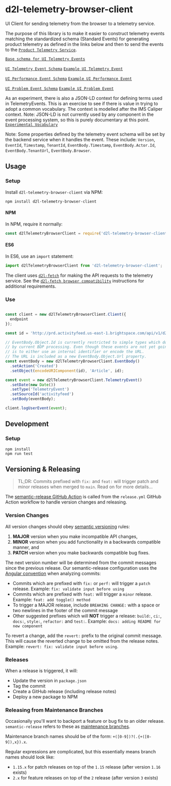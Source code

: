 # d2l-telemetry-browser-client

UI Client for sending telemetry from the browser to a telemetry service.

The purpose of this library is to make it easier to construct telemetry events matching the standardized schema (Standard Events) for generating product telemetry as defined in the links below and then to send the events to the [`Product Telemetry Service`](https://github.com/Brightspace/d2l-telemetry-service).

[`Base schema for UI Telemetry Events`](https://github.com/Brightspace/schema/blob/master/events/ui-telemetry-event-base.json)

[`UI Telemetry Event Schema`](https://github.com/Brightspace/schema/blob/master/src/events/ui-telemetry-event.json)
[`Example UI Telemetry Event`](https://github.com/Brightspace/schema/blob/master/test/ui-telemetry-event.js)

[`UI Performance Event Schema`](https://github.com/Brightspace/schema/blob/master/src/events/ui-performance-event.json)
[`Example UI Performance Event`](https://github.com/Brightspace/schema/blob/master/test/ui-performance-event.js)

[`UI Problem Event Schema`](https://github.com/Brightspace/schema/blob/master/src/events/ui-problem-event.json)
[`Example UI Problem Event`](https://github.com/Brightspace/schema/blob/master/test/ui-problem-event.js)

As an experiment, there is also a JSON-LD context for defining terms used in TelemetryEvents. This is
an exercise to see if there is value in trying to adopt a common vocabulary. The context is modelled after the IMS Caliper context. Note: JSON-LD is not currently used by any component in the event
processing system, so this is purely documentary at this point.
[`Experimental Vocabulary`](https://github.com/Brightspace/schema/blob/master/context/context.json)

Note: Some properties defined by the telemetry event schema will be set by the backend service when it handles the event.
These include: `Version`, `EventId`, `Timestamp`, `TenantId`, `EventBody.Timestamp`, `EventBody.Actor.Id`, `EventBody.TenantUrl`, `EventBody.Browser`.

## Usage

### Setup

Install `d2l-telemetry-browser-client` via NPM:

```shell
npm install d2l-telemetry-browser-client
```

#### NPM

In NPM, require it normally:

```javascript
const d2lTelemetryBrowserClient = require('d2l-telemetry-browser-client');
```

#### ES6

In ES6, use an `import` statement:

```javascript
import d2lTelemetryBrowserClient from 'd2l-telemetry-browser-client';
```

The client uses [`d2l-fetch`](https://github.com/Brightspace/d2l-fetch) for making the API requests to the telemetry service.
See the [`d2l-fetch browser compatibility`](https://github.com/Brightspace/d2l-fetch#browser-compatibility) instructions for additional requirements.

### Use

```js

const client = new d2lTelemetryBrowserClient.Client({
  endpoint
});

const id = 'http://prd.activityfeed.us-east-1.brightspace.com/api/v1/d2l:orgUnit:6614/article/da1e037d-6a51-4d1a-ba3d-fa62fb5e3591';

// EventBody.Object.Id is currently restricted to simple types which do not include ':' characters
// by current BDP processing. Even though these events are not yet going to BDP, suggestion
// is to either use an internal identifier or encode the URL.
// The URL is included as a new EventBody.Object.Url property.
const eventBody = new d2lTelemetryBrowserClient.EventBody()
  .setAction('Created')
  .setObject(encodeURIComponent(id), 'Article', id);

const event = new d2lTelemetryBrowserClient.TelemetryEvent()
  .setDate(new Date())
  .setType('TelemetryEvent')
  .setSourceId('activityfeed')
  .setBody(eventBody);

client.logUserEvent(event);

```

## Development

### Setup

```shell
npm install
npm run test
```

## Versioning & Releasing

> TL;DR: Commits prefixed with `fix:` and `feat:` will trigger patch and minor releases when merged to `main`. Read on for more details...

The [semantic-release GitHub Action](https://github.com/BrightspaceUI/actions/tree/main/semantic-release) is called from the `release.yml` GitHub Action workflow to handle version changes and releasing.

### Version Changes

All version changes should obey [semantic versioning](https://semver.org/) rules:
1. **MAJOR** version when you make incompatible API changes,
2. **MINOR** version when you add functionality in a backwards compatible manner, and
3. **PATCH** version when you make backwards compatible bug fixes.

The next version number will be determined from the commit messages since the previous release. Our semantic-release configuration uses the [Angular convention](https://github.com/conventional-changelog/conventional-changelog/tree/master/packages/conventional-changelog-angular) when analyzing commits:
* Commits which are prefixed with `fix:` or `perf:` will trigger a `patch` release. Example: `fix: validate input before using`
* Commits which are prefixed with `feat:` will trigger a `minor` release. Example: `feat: add toggle() method`
* To trigger a MAJOR release, include `BREAKING CHANGE:` with a space or two newlines in the footer of the commit message
* Other suggested prefixes which will **NOT** trigger a release: `build:`, `ci:`, `docs:`, `style:`, `refactor:` and `test:`. Example: `docs: adding README for new component`

To revert a change, add the `revert:` prefix to the original commit message. This will cause the reverted change to be omitted from the release notes. Example: `revert: fix: validate input before using`.

### Releases

When a release is triggered, it will:
* Update the version in `package.json`
* Tag the commit
* Create a GitHub release (including release notes)
* Deploy a new package to NPM

### Releasing from Maintenance Branches

Occasionally you'll want to backport a feature or bug fix to an older release. `semantic-release` refers to these as [maintenance branches](https://semantic-release.gitbook.io/semantic-release/usage/workflow-configuration#maintenance-branches).

Maintenance branch names should be of the form: `+([0-9])?(.{+([0-9]),x}).x`.

Regular expressions are complicated, but this essentially means branch names should look like:
* `1.15.x` for patch releases on top of the `1.15` release (after version `1.16` exists)
* `2.x` for feature releases on top of the `2` release (after version `3` exists)
